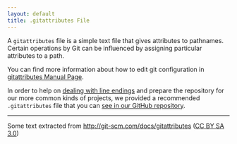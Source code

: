 ```yaml
---
layout: default
title: .gitattributes File
---
```


A `gitattributes` file is a simple text file that gives attributes to pathnames. Certain operations by Git can be influenced by assigning particular attributes to a path. 

You can find more information about how to edit git configuration in [gitattributes Manual Page](http://git-scm.com/docs/gitattributes). 

In order to help on [dealing with line endings](/migration-to-git/3-working-with-git/dealing-with-line-endings.html) and prepare the repository for our more common kinds of projects, we provided a recommended `.gitattributes` file that you can [see in our GitHub repository](https://github.com/MakingSense/migration-to-git/tree/gh-pages/3-working-with-git/examples/.gitattributes).


---

Some text extracted from <http://git-scm.com/docs/gitattributes> ([CC BY SA 3.0](http://creativecommons.org/licenses/by-nc-sa/3.0/))